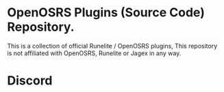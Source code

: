 # OpenOSRS Plugins (Source Code) Repository.

This is a collection of official Runelite / OpenOSRS plugins, This repository is not affiliated with OpenOSRS, Runelite or Jagex in any way.

# Discord
